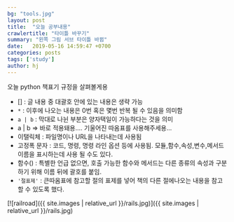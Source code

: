 ```yaml
---
bg: "tools.jpg"
layout: post
title:  "오늘 공부내용"
crawlertitle: "타이틀 바꾸기"
summary: "왼쪽 그림 서브 타이틀 바뀜"
date:   2019-05-16 14:59:47 +0700
categories: posts
tags: ['study']
author: hj 
---
```

오늘 python 책표기 규정을 살펴볼게용
- [] : 글 내용 중 대괄호 안에 있는 내용은 생략 가능
- `*` : 이후에 나오는 내용은 0번 혹은 몇번 반복 될 수 있음을 의미함
- `a | b` : 막대로 나뉜 부분은 양자택일이 가능하다는 것을 의미
- a | b => 바로 적용돼용.... 기울어진 따옴표를 사용해주세용...
- 이탤릭체 : 파일명이나 URL을 나타내는데 사용됨
- 고정폭 문자 : 코드, 명령, 명령 라인 옵션 등에 사용됨. 모듈,함수,속성,변수,메서드 이름을 표시하는데 사용 될 수도 있다.
- 함수() : 특별한 언급 없으면, 호출 가능한 함수와 메서드는 다른 종류의 속성과 구분하기 위해 이름 뒤에 괄호를 붙임. 
- `'절표제'` : 큰따옴표에 참고할 절의 표제를 넣어 책의 다른 절에나오는 내용을 참고 할 수 있도록 했다.

[![railroad]({{ site.images | relative_url }}/rails.jpg)]({{ site.images | relative_url }}/rails.jpg)

